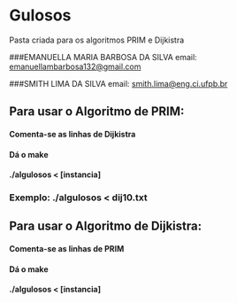 # Gulosos
Pasta criada para os algoritmos PRIM e Dijkistra

###EMANUELLA MARIA BARBOSA DA SILVA email: emanuellambarbosa132@gmail.com

###SMITH LIMA DA SILVA email: smith.lima@eng.ci.ufpb.br

## Para usar o Algoritmo de PRIM:
#### Comenta-se as linhas de Dijkistra
#### Dá o make
#### ./algulosos < [instancia]
### Exemplo: ./algulosos < dij10.txt

## Para usar o Algoritmo de Dijkistra:
#### Comenta-se as linhas de PRIM
#### Dá o make
#### ./algulosos < [instancia]



